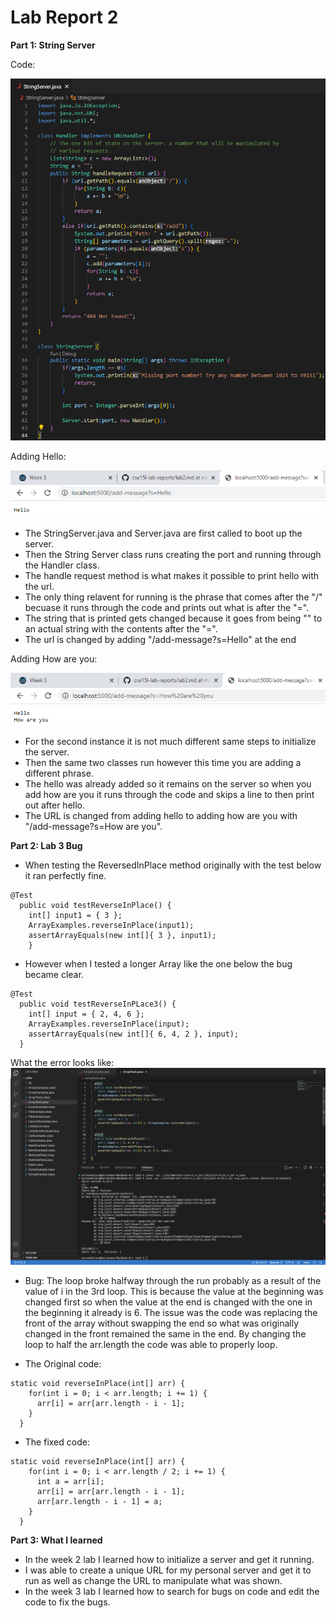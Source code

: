 # Lab Report 2
**Part 1: String Server**

Code:

![Image](codess.png)

Adding Hello:

![Image](addhello.png)

- The StringServer.java and Server.java are first called to boot up the server.
- Then the String Server class runs creating the port and running through the Handler class.
- The handle request method is what makes it possible to print hello with the url.
- The only thing relavent for running is the phrase that comes after the "/" becuase it runs through the code and prints out what is after the "=".
- The string that is printed gets changed because it goes from being "" to an actual string with the contents after the "=".
- The url is changed by adding "/add-message?s=Hello" at the end

Adding How are you:

![Image](addhowareyou.png)

- For the second instance it is not much different same steps to initialize the server.
- Then the same two classes run however this time you are adding a different phrase.
- The hello was already added so it remains on the server so when you add how are you it runs through the code and skips a line to then print out after hello.
- The URL is changed from adding hello to adding how are you with "/add-message?s=How are you".

**Part 2: Lab 3 Bug**
- When testing the ReversedInPlace method originally with the test below it ran perfectly fine.
```
@Test 
  public void testReverseInPlace() {
    int[] input1 = { 3 };
    ArrayExamples.reverseInPlace(input1);
    assertArrayEquals(new int[]{ 3 }, input1);
	}
```
- However when I tested a longer Array like the one below the bug became clear.
```
@Test
  public void testReverseInPLace3() {
    int[] input = { 2, 4, 6 };
    ArrayExamples.reverseInPlace(input);
    assertArrayEquals(new int[]{ 6, 4, 2 }, input);
  }
```
What the error looks like:
![Image](JUnitOutput.png)
- Bug: The loop broke halfway through the run probably as a result of the value of i in the 3rd loop. This is because the value at the beginning was changed first so when the value at the end is changed with the one in the beginning it already is 6. The issue was the code was replacing the front of the array without swapping the end so what was originally changed in the front remained the same in the end. By changing the loop to half the arr.length the code was able to properly loop.

- The Original code:
```
static void reverseInPlace(int[] arr) {
    for(int i = 0; i < arr.length; i += 1) {
      arr[i] = arr[arr.length - i - 1];
    }
  }
```
- The fixed code:
```
static void reverseInPlace(int[] arr) {
    for(int i = 0; i < arr.length / 2; i += 1) {
      int a = arr[i];
      arr[i] = arr[arr.length - i - 1];
      arr[arr.length - i - 1] = a;
    }
  }
```
**Part 3: What I learned**
- In the week 2 lab I learned how to initialize a server and get it running. 
- I was able to create a unique URL for my personal server and get it to run as well as change the URL to manipulate what was shown.
- In the week 3 lab I learned how to search for bugs on code and edit the code to fix the bugs.

